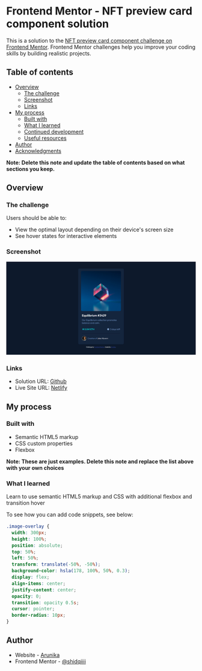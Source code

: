 # Frontend Mentor - NFT preview card component solution

This is a solution to the [NFT preview card component challenge on Frontend Mentor](https://www.frontendmentor.io/challenges/nft-preview-card-component-SbdUL_w0U). Frontend Mentor challenges help you improve your coding skills by building realistic projects.

## Table of contents

- [Overview](#overview)
  - [The challenge](#the-challenge)
  - [Screenshot](#screenshot)
  - [Links](#links)
- [My process](#my-process)
  - [Built with](#built-with)
  - [What I learned](#what-i-learned)
  - [Continued development](#continued-development)
  - [Useful resources](#useful-resources)
- [Author](#author)
- [Acknowledgments](#acknowledgments)

**Note: Delete this note and update the table of contents based on what sections you keep.**

## Overview

### The challenge

Users should be able to:

- View the optimal layout depending on their device's screen size
- See hover states for interactive elements

### Screenshot

![](./images/screenshot.png)

### Links

- Solution URL: [Github](https://github.com/shidqiiii/NFT-preview-card-component)
- Live Site URL: [Netlify](https://nft-card-dev-arunika.netlify.app/)

## My process

### Built with

- Semantic HTML5 markup
- CSS custom properties
- Flexbox

**Note: These are just examples. Delete this note and replace the list above with your own choices**

### What I learned

Learn to use semantic HTML5 markup and CSS with additional flexbox and transition hover

To see how you can add code snippets, see below:

```css
.image-overlay {
  width: 300px;
  height: 100%;
  position: absolute;
  top: 50%;
  left: 50%;
  transform: translate(-50%, -50%);
  background-color: hsla(178, 100%, 50%, 0.3);
  display: flex;
  align-items: center;
  justify-content: center;
  opacity: 0;
  transition: opacity 0.5s;
  cursor: pointer;
  border-radius: 10px;
}
```

## Author

- Website - [Arunika](https://arunikaproject.netlify.app/)
- Frontend Mentor - [@shidqiiii](https://www.frontendmentor.io/profile/shidqiiii)
